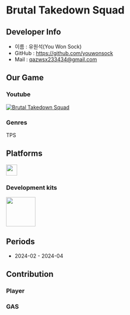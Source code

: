 # Brutal Takedown Squad

## Developer Info
* 이름 : 유원석(You Won Sock)
* GitHub : https://github.com/youwonsock
* Mail : qazwsx233434@gmail.com

## Our Game
### Youtube

[![Brutal Takedown Squad](https://img.youtube.com/vi/iBa4doPBSXI)](https://www.youtube.com/watch?v=iBa4doPBSXI)

### Genres

TPS

<b><h2>Platforms</h2></b>

<p>
<img src="https://upload.wikimedia.org/wikipedia/commons/c/c7/Windows_logo_-_2012.png" height="30">
</p>

### Development kits

<p>
<img src="https://upload.wikimedia.org/wikipedia/commons/d/da/Unreal_Engine_Logo.svg" height="80">
</p>

<b><h2>Periods</h2></b>

* 2024-02 - 2024-04

## Contribution

### Player

### GAS

### 